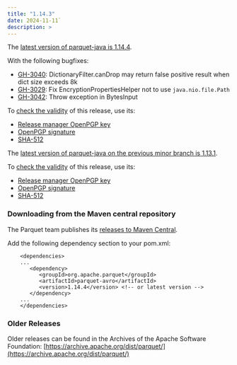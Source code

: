```yaml
---
title: "1.14.3"
date: 2024-11-11`
description: >
---
```


The [latest version of parquet-java is 1.14.4](https://dist.apache.org/repos/dist/release/parquet/apache-parquet-1.14.4/apache-parquet-1.14.4.tar.gz).

With the following bugfixes:

*   [GH-3040](https://github.com/apache/parquet-java/issues/3040): DictionaryFilter.canDrop may return false positive result when dict size exceeds 8k
*   [GH-3029](https://github.com/apache/parquet-java/issues/3029): Fix EncryptionPropertiesHelper not to use `java.nio.file.Path`
*   [GH-3042](https://github.com/apache/parquet-java/pull/3042): Throw exception in BytesInput

To [check the validity](https://www.apache.org/info/verification.html) of this release, use its:

*   [Release manager OpenPGP key](https://dist.apache.org/repos/dist/release/parquet/KEYS)
*   [OpenPGP signature](https://dist.apache.org/repos/dist/release/parquet/apache-parquet-1.14.4/apache-parquet-1.14.4.tar.gz.asc)
*   [SHA-512](https://dist.apache.org/repos/dist/release/parquet/apache-parquet-1.14.4/apache-parquet-1.14.4.tar.gz.sha512)

The [latest version of parquet-java on the previous minor branch is 1.13.1](https://dist.apache.org/repos/dist/release/parquet/apache-parquet-1.13.1/apache-parquet-1.13.1.tar.gz).

To [check the validity](https://www.apache.org/info/verification.html) of this release, use its:

*   [Release manager OpenPGP key](https://dist.apache.org/repos/dist/release/parquet/KEYS)
*   [OpenPGP signature](https://dist.apache.org/repos/dist/release/parquet/apache-parquet-1.13.1/apache-parquet-1.13.1.tar.gz.asc)
*   [SHA-512](https://dist.apache.org/repos/dist/release/parquet/apache-parquet-1.13.1/apache-parquet-1.13.1.tar.gz.sha512)

### Downloading from the Maven central repository

The Parquet team publishes its [releases to Maven Central](https://search.maven.org/search?q=g:org.apache.parquet).

Add the following dependency section to your pom.xml:
```
    <dependencies>
    ...
       <dependency>
          <groupId>org.apache.parquet</groupId>
          <artifactId>parquet-avro</artifactId>
          <version>1.14.4</version> <!-- or latest version -->
       </dependency>
    ...
    </dependencies>
```

### Older Releases

Older releases can be found in the Archives of the Apache Software Foundation: [https://archive.apache.org/dist/parquet/](https://archive.apache.org/dist/parquet/)
